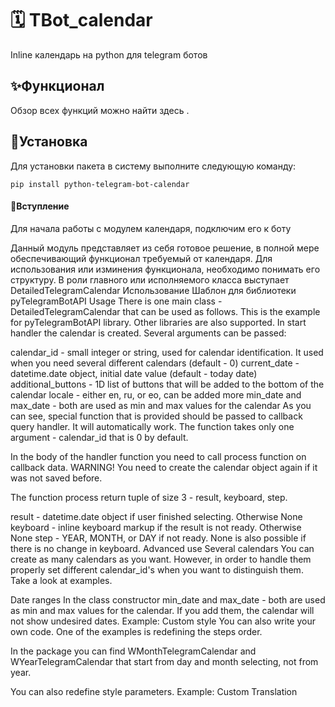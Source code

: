 # 🗓️ TBot_calendar

Inline календарь на python для telegram ботов
##  ✨Функционал ##
Обзор всех функций можно найти здесь .
##  🚩Установка ##
Для установки пакета в систему выполните следующую команду:
```
pip install python-telegram-bot-calendar
```
####  📃Вступление ####
Для начала работы с модулем календаря, подключим его к боту

Данный модуль представляет из себя готовое решение, в полной мере обеспечивающий функционал требуемый от календаря.
Для использования или изминения функционала, необходимо понимать его структуру.
В роли главного или исполняемого класса выступает DetailedTelegramCalendar
Использование
Шаблон для библиотеки pyTelegramBotAPI
Usage
There is one main class - DetailedTelegramCalendar that can be used as follows. This is the example for pyTelegramBotAPI library. Other libraries are also supported.
In start handler the calendar is created. Several arguments can be passed:

calendar_id - small integer or string, used for calendar identification. It used when you need several different calendars (default - 0)
current_date - datetime.date object, initial date value (default - today date)
additional_buttons - 1D list of buttons that will be added to the bottom of the calendar
locale - either en, ru, or eo, can be added more
min_date and max_date - both are used as min and max values for the calendar
As you can see, special function that is provided should be passed to callback query handler. It will automatically work. The function takes only one argument - calendar_id that is 0 by default.

In the body of the handler function you need to call process function on callback data. WARNING! You need to create the calendar object again if it was not saved before.

The function process return tuple of size 3 - result, keyboard, step.

result - datetime.date object if user finished selecting. Otherwise None
keyboard - inline keyboard markup if the result is not ready. Otherwise None
step - YEAR, MONTH, or DAY if not ready. None is also possible if there is no change in keyboard.
Advanced use
Several calendars
You can create as many calendars as you want. However, in order to handle them properly set different calendar_id's when you want to distinguish them. Take a look at examples.

Date ranges
In the class constructor min_date and max_date - both are used as min and max values for the calendar. If you add them, the calendar will not show undesired dates. Example:
Custom style
You can also write your own code. One of the examples is redefining the steps order.

In the package you can find WMonthTelegramCalendar and WYearTelegramCalendar that start from day and month selecting, not from year.

You can also redefine style parameters. Example:
Custom Translation
